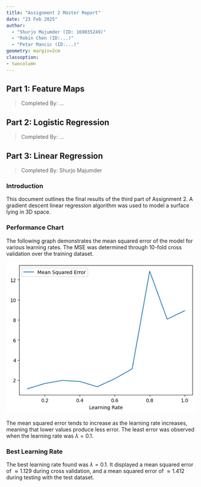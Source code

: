 ```yaml
---
title: "Assignment 2 Master Report"
date: "23 Feb 2025"
author: 
  - "Shurjo Majumder (ID: 169035249)"
  - "Robin Chen (ID:...)"
  - "Petar Mancic (ID:...)"
geometry: margin=2cm
classoption:
- twocolumn
---
```


## Part 1: Feature Maps

> Completed By: ...

## Part 2: Logistic Regression

> Completed By: ...

## Part 3: Linear Regression

> Completed By: Shurjo Majumder

### Introduction

This document outlines the final results of the third part of Assignment 2. A gradient descent linear regression algorithm was used to model a surface lying in 3D space.

### Performance Chart

The following graph demonstrates the mean squared error of the model for various learning rates. The MSE was determined through 10-fold cross validation over the training dataset.

![MSE by Learning Rate](../assets/mse_by_learning_rate.png)

The mean squared error tends to increase as the learning rate increases, meaning that lower values produce less error. The least error was observed when the learning rate was $\lambda = 0.1$.

### Best Learning Rate

The best learning rate found was $\lambda = 0.1$. It displayed a mean squared error of $\approx 1.129$ during cross validation, and a mean squared error of $\approx 1.412$ during testing with the test dataset.

